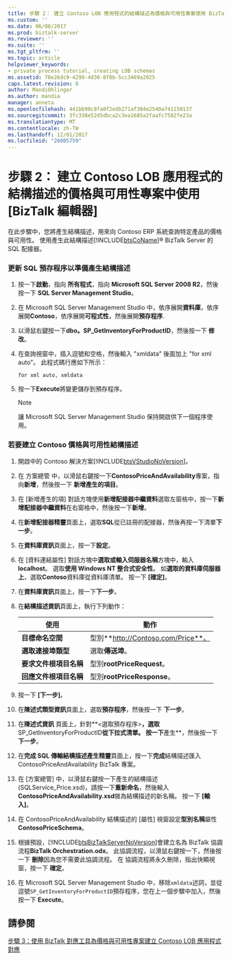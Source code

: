 ```yaml
---
title: 步驟 2： 建立 Contoso LOB 應用程式的結構描述為價格與可用性專案使用 BizTalk 編輯器 |Microsoft 文件
ms.custom: ''
ms.date: 06/08/2017
ms.prod: biztalk-server
ms.reviewer: ''
ms.suite: ''
ms.tgt_pltfrm: ''
ms.topic: article
helpviewer_keywords:
- private process tutorial, creating LOB schemas
ms.assetid: 70e26dc9-4299-4d30-8f8b-5cc3469a2025
caps.latest.revision: 8
author: MandiOhlinger
ms.author: mandia
manager: anneta
ms.openlocfilehash: 441bb90c8fa0f2edb271af384e2540a741150137
ms.sourcegitcommit: 3fc338e52d5dbca2c3ea1685a2faafc7582fe23a
ms.translationtype: MT
ms.contentlocale: zh-TW
ms.lasthandoff: 12/01/2017
ms.locfileid: "26005759"
---
```

# <a name="step-2-creating-the-contoso-lob-application-schemas-for-the-price-and-availability-project-using-biztalk-editor"></a>步驟 2： 建立 Contoso LOB 應用程式的結構描述的價格與可用性專案中使用 [BizTalk 編輯器]
在此步驟中，您將產生結構描述，用來向 Contoso ERP 系統查詢特定產品的價格與可用性。 使用產生此結構描述[!INCLUDE[btsCoName](../../includes/btsconame-md.md)]® BizTalk Server 的 SQL 配接器。  
  
### <a name="to-update-the-sql-stored-procedure-for-schema-generation"></a>更新 SQL 預存程序以準備產生結構描述  
  
1.  按一下**啟動**，指向 **所有程式**，指向  **Microsoft SQL Server 2008 R2**，然後按一下  **SQL Server Management Studio**。  
  
2.  在 Microsoft SQL Server Management Studio 中，依序展開**資料庫**，依序展開**Contoso**，依序展開**可程式性**，然後展開**預存程序**.  
  
3.  以滑鼠右鍵按一下**dbo。SP_GetInventoryForProductID**，然後按一下 **修改**。  
  
4.  在查詢視窗中，插入逗號和空格，然後輸入 "xmldata" 後面加上 "for xml auto"。 此程式碼行應如下所示：  
  
    ```  
    for xml auto, xmldata  
    ```  
  
5.  按一下**Execute**將變更儲存到預存程序。  
  
    > [!NOTE]
    >  讓 Microsoft SQL Server Management Studio 保持開啟供下一個程序使用。  
  
### <a name="to-create-the-contoso-price-and-availability-schema"></a>若要建立 Contoso 價格與可用性結構描述  
  
1.  開啟中的 Contoso 解決方案[!INCLUDE[btsVStudioNoVersion](../../includes/btsvstudionoversion-md.md)]。  
  
2.  在 方案總管 中，以滑鼠右鍵按一下**ContosoPriceAndAvailability**專案，指向**新增**，然後按一下 **新增產生的項目**。  
  
3.  在 [新增產生的項] 對話方塊使用**新增配接器中繼資料**選取左窗格中，按一下**新增配接器中繼資料**在右窗格中，然後按一下**新增**。  
  
4.  在**新增配接器精靈**頁面上，選取**SQL**從已註冊的配接器，然後再按一下清單**下一步**。  
  
5.  在**資料庫資訊**頁面上，按一下**設定**。  
  
6.  在 [資料連結屬性] 對話方塊中**選取或輸入伺服器名稱**方塊中，輸入**localhost**。 選取**使用 Windows NT 整合式安全性**。 如**選取的資料庫伺服器上**，選取**Contoso**資料庫從資料庫清單。 按一下 **[確定]**。  
  
7.  在**資料庫資訊**頁面上，按一下**下一步**。  
  
8.  在**結構描述資訊**頁面上，執行下列動作：  
  
    |使用|動作|  
    |--------------|----------------|  
    |**目標命名空間**|型別**http://Contoso.com/Price**。|  
    |**選取連接埠類型**|選取**傳送埠**。|  
    |**要求文件根項目名稱**|型別**rootPriceRequest**。|  
    |**回應文件根項目名稱**|型別**rootPriceResponse**。|  
  
9. 按一下 **[下一步]**。  
  
10. 在**陳述式類型資訊**頁面上，選取**預存程序**，然後按一下 **下一步**。  
  
11. 在**陳述式資訊** 頁面上，針對**\<選取預存程序\>**，選取**SP_GetInventoryForProductID**從下拉式清單。 按一下**產生**，然後按一下 **下一步**。  
  
12. 在**完成 SQL 傳輸結構描述產生精靈**頁面上，按一下**完成**結構描述匯入 ContosoPriceAndAvailability BizTalk 專案。  
  
13. 在 [方案總管] 中，以滑鼠右鍵按一下產生的結構描述 (SQLService_Price.xsd)，請按一下**重新命名**，然後輸入**ContosoPriceAndAvailability.xsd**做為結構描述的新名稱。 按一下 **[輸入]**。  
  
14. 在 ContosoPriceAndAvailability 結構描述的 [屬性] 視窗設定**型別名稱**屬性**ContosoPriceSchema**。  
  
15. 根據預設，[!INCLUDE[btsBizTalkServerNoVersion](../../includes/btsbiztalkservernoversion-md.md)]會建立名為 BizTalk 協調流程**BizTalk Orchestration.odx**。 此協調流程，以滑鼠右鍵按一下，然後按一下 **刪除**因為您不需要此協調流程。 在 協調流程將永久刪除，指出快顯視窗，按一下 **確定**。  
  
16. 在 Microsoft SQL Server Management Studio 中，移除`xmldata`述詞，並從逗號`SP_GetInventoryForProductID`預存程序，您在上一個步驟中加入，然後按一下  **Execute**。  
  
## <a name="see-also"></a>請參閱  
 [步驟 3：使用 BizTalk 對應工具為價格與可用性專案建立 Contoso LOB 應用程式對應](../../adapters-and-accelerators/accelerator-rosettanet/step-3-create-contoso-lob-application-map-for-price-and-availability-in-mapper.md)